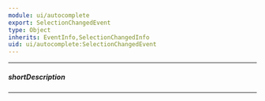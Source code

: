```yaml
---
module: ui/autocomplete
export: SelectionChangedEvent
type: Object
inherits: EventInfo,SelectionChangedInfo
uid: ui/autocomplete:SelectionChangedEvent
---
```

---
##### shortDescription
<!-- Description goes here -->

---
<!-- Description goes here -->